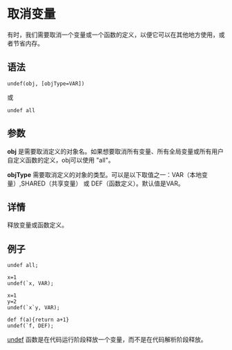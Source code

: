 # 取消变量

有时，我们需要取消一个变量或一个函数的定义，以便它可以在其他地方使用，或者节省内存。

## 语法

`undef(obj, [objType=VAR])`

或

`undef all`

## 参数

**obj** 是需要取消定义的对象名。如果想要取消所有变量、所有全局变量或所有用户自定义函数的定义，obj可以使用 "all"。

**objType** 需要取消定义的对象的类型。可以是以下取值之一：VAR（本地变量）,SHARED（共享变量） 或 DEF（函数定义）。默认值是VAR。

## 详情

释放变量或函数定义。

## 例子

```
undef all;

x=1
undef(`x, VAR);

x=1
y=2
undef(`x`y, VAR);

def f(a){return a+1}
undef(`f, DEF);
```

[undef](../../funcs/u/undef.html)
函数是在代码运行阶段释放一个变量，而不是在代码解析阶段释放。

